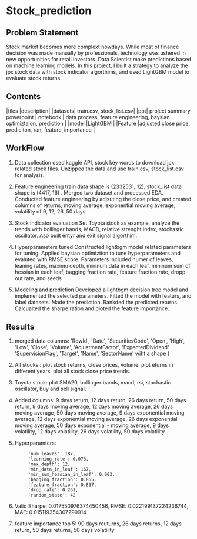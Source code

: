 # Stock_prediction

## Problem Statement
Stock market becomes more complext nowdays. While most of finance decision was made manually by professionals, technology was ushered in new opportunities for retail investors. Data Scientist make predictions based on machine learning models. In this project, I built a strategy to analyze the jpx stock data with stock indicator algorthims, and used LightGBM model to evaluate stock returns.

## Contents

|files |description|
|datasets| train.csv, stock_list.csv|
|ppt| project summary powerpoint |
notebook | data process, feature engineering, baysian optimiztaion, prediction |
|model |LightGBM |
|Feature |adjusted close price, prediciton, ran, feature_importance |

## WorkFlow

1. Data collection
    used kaggle API, stock key words to download jpx related stock files. Unzipped the data and use train.csv, stock_list.csv for analysis.
2. Feature engineering
    train data shape is (2332531, 12), stock_list data shape is (4417, 16) . Merged two dataset and processed EDA. Conducted feature engineering by adjsuting the close price, and created columns of returns, moving average, exponential moving average, volatility of 9, 12, 26, 50 days.
    
 3. Stock indicator evaluation
    Set Toyota stock as example, analyze the trends with bollinger bands, MACD, relative strenght index, stochastic oscillator. Aso built entyr and exit signal algorthim. 
    
    
4. Hyperparameters tuned
    Constructed lightbgm model related parameters for tuning. Applied baysian optimiztion to tune hyperparameters and evaluted with RMSE score. 
    Parameters included numer of leaves, leaning rates, maximu depth, mininum data in each leaf, mininum sum of hessian in each leaf, bagging fraction rate, feature fraction rate, dropp out rate, and seeds
             
    
5. Modeling and prediction
    Developed a lightbgm decision tree model and implemented the selected parameters. Fitted the model with featurs, and label datasets. Made the prediction. Rankded the predicted returns. Calcualted the sharpe ration and ploted the feature importance.
    
    
    
 ## Results
 1. merged data columns: 'RowId', 'Date', 'SecuritiesCode', 'Open', 'High', 'Low', 'Close', 'Volume', 'AdjustmentFactor', 'ExpectedDividend' 'SupervisionFlag', 'Target', 'Name', 'SectorName' wiht a shape (
 2. All stocks : plot stock returns, close prices, volume. plot eturns in different years. plot all stock close price trends. 
 3. Toyota stock: plot SMA20, bollinger bands, macd, rsi, stochastic oscillator, buy and sell signal. 
 4. Added columns: 9 days return, 12 days return, 26 days return, 50 days return, 9 days moving average, 12 days moving average, 26 days moving average,
    50 days moving average, 9 days exponential moving average, 12 days exponential moving average, 26 days exponential moving average, 50 days exponential                      -   moving average, 9 days volatility, 12 days volatility, 26 days volatility, 50 days volatility

5. Hyperparamters:

            'num_leaves': 187,
            'learning_rate': 0.073,
            'max_depth': 12,
            'min_data_in_leaf': 167,
            'min_sum_hessian_in_leaf': 0.003,
            'bagging_fraction': 0.855,
            'feature_fraction': 0.837,
            'drop_rate': 0.261,
            'random_state': 42      
            
 6. Valid Sharpe: 0.017550976374450456, RMSE: 0.022199137224236744, MAE: 0.015119354307299914
 8. feature importance top 5: 90 days reuturns, 26 days returns, 12 days return, 50 days returns, 50 days volatility 
